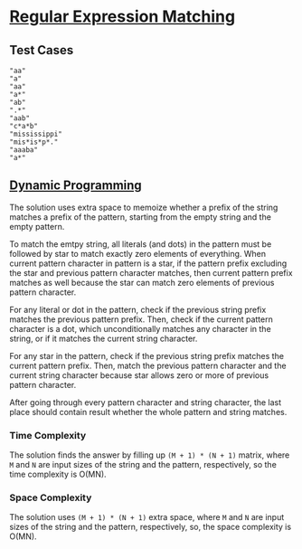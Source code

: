 # [Regular Expression Matching](https://leetcode.com/problems/regular-expression-matching/)

## Test Cases

```
"aa"
"a"
"aa"
"a*"
"ab"
".*"
"aab"
"c*a*b"
"mississippi"
"mis*is*p*."
"aaaba"
"a*"
```

## [Dynamic Programming](dynamic-programming.c)

The solution uses extra space to memoize whether a prefix of the string matches a prefix of the pattern,
starting from the empty string and the empty pattern.

To match the emtpy string,
all literals (and dots) in the pattern must be followed by star to match exactly zero elements of everything.
When current pattern character in pattern is a star,
if the pattern prefix excluding the star and previous pattern character matches,
then current pattern prefix matches as well
because the star can match zero elements of previous pattern character.

For any literal or dot in the pattern,
check if the previous string prefix matches the previous pattern prefix.
Then, check if the current pattern character is a dot,
which unconditionally matches any character in the string,
or if it matches the current string character.

For any star in the pattern,
check if the previous string prefix matches the current pattern prefix.
Then, match the previous pattern character and the current string character
because star allows zero or more of previous pattern character.

After going through every pattern character and string character,
the last place should contain result whether the whole pattern and string matches.

### Time Complexity

The solution finds the answer by filling up `(M + 1) * (N + 1)` matrix,
where `M` and `N` are input sizes of the string and the pattern, respectively,
so the time complexity is O(MN).

### Space Complexity

The solution uses `(M + 1) * (N + 1)` extra space,
where `M` and `N` are input sizes of the string and the pattern, respectively,
so, the space complexity is O(MN).
